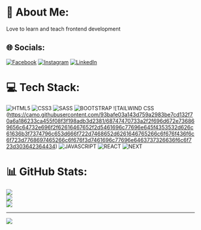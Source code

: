 # 💫 About Me:
Love to learn and teach frontend development


## 🌐 Socials:
[![Facebook](https://img.shields.io/badge/Facebook-%231877F2.svg?logo=Facebook&logoColor=white)](https://facebook.com/nunosoaresguerreiro) [![Instagram](https://img.shields.io/badge/Instagram-%23E4405F.svg?logo=Instagram&logoColor=white)](https://instagram.com/nunosoaresguerreiro) [![LinkedIn](https://img.shields.io/badge/LinkedIn-%230077B5.svg?logo=linkedin&logoColor=white)](https://linkedin.com/in/nunosoaresguerreiro) 

# 💻 Tech Stack:
![HTML5](https://img.shields.io/badge/html5-%23E34F26.svg?style=for-the-badge&logo=html5&logoColor=white)
![CSS3](https://img.shields.io/badge/css3-%231572B6.svg?style=for-the-badge&logo=css3&logoColor=white) 
![SASS]([https://img.shields.io/badge/html5-%23E34F26.svg?style=for-the-badge&logo=html5&logoColor=white](https://camo.githubusercontent.com/6383592f3effc4d18cc332a8fe045d7c9b0a0365ace33a61ed26806eca47429d/68747470733a2f2f746563682d6261646765732e76657263656c2e6170702f53415353)) 
![BOOTSTRAP](https://img.shields.io/badge/bootstrap-%23563D7C.svg?style=for-the-badge&logo=bootstrap&logoColor=white) 
![TAILWIND CSS (https://camo.githubusercontent.com/93bafe03a143d759a2983be7cd132f70a6a186233ca455f08f3f198adb3d2381/68747470733a2f2f696d672e736869656c64732e696f2f62616467652f2d5461696c77696e645f4353532d626c61636b3f7374796c653d666f722d7468652d6261646765266c6f676f436f6c6f723d7768697465266c6f676f3d7461696c77696e6463737326636f6c6f723d303642364434)
![JAVASCRIPT](https://img.shields.io/badge/javascript-%23323330.svg?style=for-the-badge&logo=javascript&logoColor=%23F7DF1E) 
![REACT](https://img.shields.io/badge/react-%2320232a.svg?style=for-the-badge&logo=react&logoColor=%2361DAFB)
![NEXT]([https://img.shields.io/badge/react-%2320232a.svg?style=for-the-badge&logo=react&logoColor=%2361DAFB](https://camo.githubusercontent.com/b7b7cd62934593c72b9a30053ded642c74df0e3604a031d93359971a473bdb06/68747470733a2f2f746563682d6261646765732e76657263656c2e6170702f4e6578746a73))


# 📊 GitHub Stats:
![](https://github-readme-stats.vercel.app/api?username=nunosoaresguerreiro&theme=dracula&hide_border=false&include_all_commits=false&count_private=false)<br/>
![](https://github-readme-streak-stats.herokuapp.com/?user=nunosoaresguerreiro&theme=dracula&hide_border=false)<br/>
![](https://github-readme-stats.vercel.app/api/top-langs/?username=nunosoaresguerreiro&theme=dracula&hide_border=false&include_all_commits=false&count_private=false&layout=compact)

---
[![](https://visitcount.itsvg.in/api?id=nunosoaresguerreiro&icon=0&color=0)](https://visitcount.itsvg.in)

<!-- Proudly created with GPRM ( https://gprm.itsvg.in ) -->
